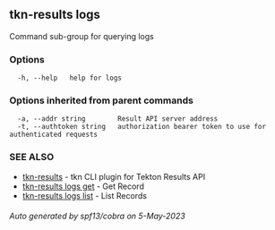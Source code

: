 ## tkn-results logs

Command sub-group for querying logs

### Options

```
  -h, --help   help for logs
```

### Options inherited from parent commands

```
  -a, --addr string        Result API server address
  -t, --authtoken string   authorization bearer token to use for authenticated requests
```

### SEE ALSO

* [tkn-results](tkn-results.md)	 - tkn CLI plugin for Tekton Results API
* [tkn-results logs get](tkn-results_logs_get.md)	 - Get Record
* [tkn-results logs list](tkn-results_logs_list.md)	 - List Records

###### Auto generated by spf13/cobra on 5-May-2023
